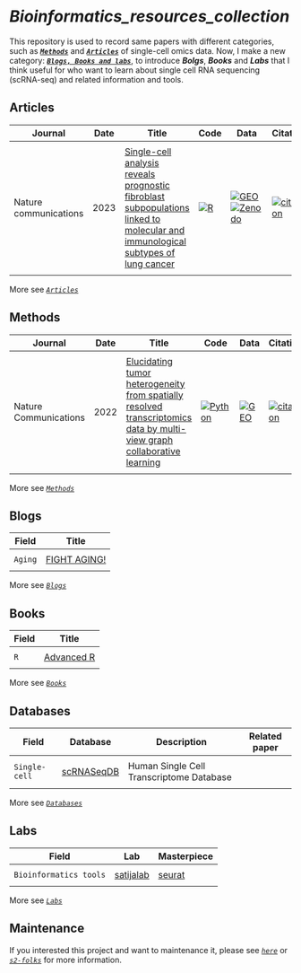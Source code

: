 # *Bioinformatics_resources_collection*
This repository is used to record same papers with different categories, such as [***`Methods`***](posts/methods/index.html) and [***`Articles`***](posts/articles/index.html) of single-cell omics data.
Now, I make a new category: [***`Blogs, Books and labs`***](posts/blogsbookslabs/index.html), to introduce ***Bolgs***, ***Books*** and ***Labs*** that I think useful for who want to learn about single cell RNA sequencing (scRNA-seq) and related information and tools.

## Articles
| Journal | Date | Title | Code | Data | Citation |
| -- | -- | -- | -- | -- | -- |
|||||||
| Nature communications | 2023 | [Single-cell analysis reveals prognostic fibroblast subpopulations linked to molecular and immunological subtypes of lung cancer](https://doi.org/10.1038/s41467-023-35832-6) | [![R](https://img.shields.io/badge/-R-198ce7)](https://github.com/cjh-lab/NCOMMS_NSCLC_scFibs) | [![GEO](https://img.shields.io/badge/-GEO-336699)](https://www.ncbi.nlm.nih.gov/geo/query/acc.cgi?acc=GSE153935) [![Zenodo](https://img.shields.io/badge/-Zenodo-024dad)](https://zenodo.org/record/7400873#.ZCZBDl5LgQ8) | [![citation](https://img.shields.io/badge/dynamic/json?label=citation&query=citationCount&url=https%3A%2F%2Fapi.semanticscholar.org%2Fgraph%2Fv1%2Fpaper%2Fa5b158dbafff3ade8a9779c134441e5f3db18e2d%3Ffields%3DcitationCount)](https://www.semanticscholar.org/paper/Single-cell-analysis-reveals-prognostic-fibroblast-Hanley-Waise/a5b158dbafff3ade8a9779c134441e5f3db18e2d) |
|||||||

More see [*`Articles`*](posts/articles/index.html)

## Methods
| Journal | Date | Title | Code | Data | Citation |
| -- | -- | -- | -- | -- | -- |
|||||||
| Nature Communications | 2022 | [Elucidating tumor heterogeneity from spatially resolved transcriptomics data by multi-view graph collaborative learning](https://doi.org/10.1038/s41467-022-33619-9) | [![Python](https://img.shields.io/badge/-Python-3572a5)](https://github.com/cmzuo11/stMVC) | [![GEO](https://img.shields.io/badge/-GEO-336699)](https://www.ncbi.nlm.nih.gov/geo/query/acc.cgi?acc=GSE176078) | [![citation](https://img.shields.io/badge/dynamic/json?label=citation&query=citationCount&url=https%3A%2F%2Fapi.semanticscholar.org%2Fgraph%2Fv1%2Fpaper%2F09690abc5440dec515c14256dccf7fe45acee988%3Ffields%3DcitationCount)](https://www.semanticscholar.org/paper/09690abc5440dec515c14256dccf7fe45acee988) |
|||||||

More see [*`Methods`*](posts/methods/index.html)

## Blogs
| Field | Title |
| -- | -- |
|||
| `Aging` | [FIGHT AGING!](https://www.fightaging.org/) |
|||

More see [*`Blogs`*](posts/blogs/index.html)

## Books
| Field | Title |
| -- | -- |
|||
| `R` | [Advanced R](https://adv-r.hadley.nz/index.html) |
|||

More see [*`Books`*](posts/books/index.html)

## Databases
| Field | Database | Description | Related paper |
| -- | -- | -- | -- |
||||
| `Single-cell` | [scRNASeqDB](https://bioinfo.uth.edu/scrnaseqdb/) | Human Single Cell Transcriptome Database | |
||||

More see [*`Databases`*](posts/databases/index.html)

## Labs
| Field | Lab | Masterpiece |
| -- | -- | -- |
||||
| `Bioinformatics tools` | [satijalab](https://satijalab.org/) | [seurat](https://github.com/satijalab/seurat)  |
||||

More see [*`Labs`*](posts/labs/index.html)

## Maintenance
If you interested this project and want to maintenance it, please see [*`here`*](posts/description/index.html) or [*`s2-folks`*](https://github.com/allenai/s2-folks/tree/main) for more information.
